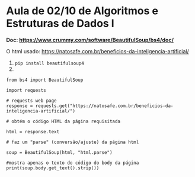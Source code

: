 # Aula de 02/10 de Algoritmos e Estruturas de Dados I 

**Doc: https://www.crummy.com/software/BeautifulSoup/bs4/doc/**

O html usado: https://natosafe.com.br/beneficios-da-inteligencia-artificial/

1. ` pip install beautifulsoup4 `
2.
````
from bs4 import BeautifulSoup

import requests

# requests web page 
response = requests.get("https://natosafe.com.br/beneficios-da-inteligencia-artificial/")

# obtém o código HTML da página requisitada

html = response.text

# faz um "parse" (conversão/ajuste) da página html

soup = BeautifulSoup(html, "html.parse")

#mostra apenas o texto do código do body da página
print(soup.body.get_text().strip())
````
